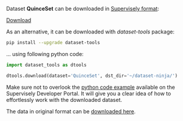 Dataset **QuinceSet** can be downloaded in [Supervisely format](https://developer.supervisely.com/api-references/supervisely-annotation-json-format):

 [Download](https://assets.supervisely.com/remote/eyJsaW5rIjogImZzOi8vYXNzZXRzLzE2MDhfUXVpbmNlU2V0L3F1aW5jZXNldC1EYXRhc2V0TmluamEudGFyIiwgInNpZyI6ICIwMmxvdXN6bTVnb1FjSTdkNjhMSkJibUR1TlM3aWpCNWlYaU5KU2VXVVlZPSJ9)

As an alternative, it can be downloaded with *dataset-tools* package:
``` bash
pip install --upgrade dataset-tools
```

... using following python code:
``` python
import dataset_tools as dtools

dtools.download(dataset='QuinceSet', dst_dir='~/dataset-ninja/')
```
Make sure not to overlook the [python code example](https://developer.supervisely.com/getting-started/python-sdk-tutorials/iterate-over-a-local-project) available on the Supervisely Developer Portal. It will give you a clear idea of how to effortlessly work with the downloaded dataset.

The data in original format can be [downloaded here](https://zenodo.org/record/6402251/files/QuinceSet.zip?download=1).
